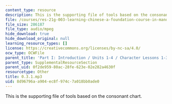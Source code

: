 ```yaml
---
content_type: resource
description: This is the supporting file of tools based on the consonant chart.
file: /courses/res-21g-003-learning-chinese-a-foundation-course-in-mandarin-spring-2011/8d96796aa904ec8f974c7a018bb0ade0_0.3.1.mp3
file_size: 286187
file_type: audio/mpeg
hide_download: true
hide_download_original: null
learning_resource_types: []
license: https://creativecommons.org/licenses/by-nc-sa/4.0/
ocw_type: OCWFile
parent_title: 'Part I: Introduction / Units 1-4 / Character Lessons 1-3'
parent_type: SupplementalResourceSection
parent_uid: 0f2de959-80ac-28fe-623e-02e282a4630f
resourcetype: Other
title: 0.3.1.mp3
uid: 8d96796a-a904-ec8f-974c-7a018bb0ade0
---
```

This is the supporting file of tools based on the consonant chart.